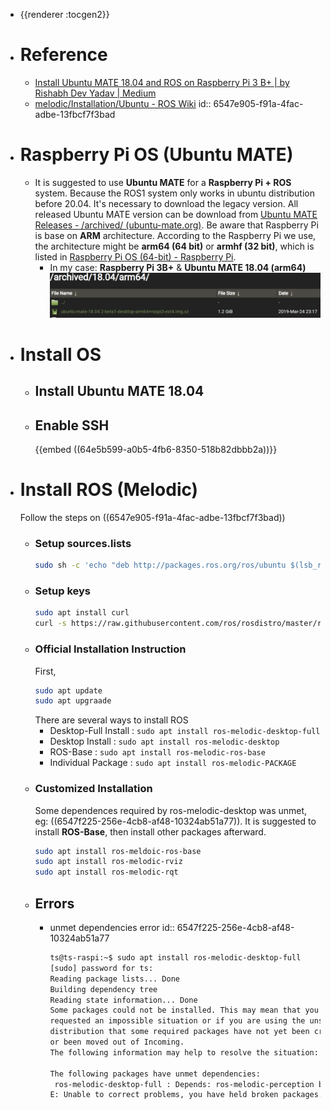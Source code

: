 - {{renderer :tocgen2}}
- # Reference
	- [Install Ubuntu MATE 18.04 and ROS on Raspberry Pi 3 B+ | by Rishabh Dev Yadav | Medium](https://rishabhdevyadav.medium.com/install-ubuntu-mate-18-04-and-ros-on-raspberry-pi-3-b-7ff84688fa37)
	- [melodic/Installation/Ubuntu - ROS Wiki](http://wiki.ros.org/melodic/Installation/Ubuntu)
	  id:: 6547e905-f91a-4fac-adbe-13fbcf7f3bad
- # Raspberry Pi OS (Ubuntu MATE)
	- It is suggested to use **Ubuntu MATE** for a **Raspberry Pi + ROS** system. Because the ROS1 system only works in ubuntu distribution before 20.04. It's necessary to download the legacy version. All released Ubuntu MATE version can be download from [Ubuntu MATE Releases - /archived/ (ubuntu-mate.org)](https://releases.ubuntu-mate.org/archived/). Be aware that Raspberry Pi is base on **ARM** architecture. According to the Raspberry Pi we use, the architecture might be **arm64 (64 bit)** or **armhf (32 bit)**, which is listed in [Raspberry Pi OS (64-bit) - Raspberry Pi](https://www.raspberrypi.com/news/raspberry-pi-os-64-bit/).
		- In my case: **Raspberry Pi 3B+** & **Ubuntu MATE 18.04 (arm64)**
		  ![image.png](../assets/image_1699206476922_0.png)
- # Install OS
	- ## Install Ubuntu MATE 18.04
	- ## Enable SSH
	  {{embed ((64e5b599-a0b5-4fb6-8350-518b82dbbb2a))}}
- # Install ROS (Melodic)
  Follow the steps on ((6547e905-f91a-4fac-adbe-13fbcf7f3bad))
	- ### Setup sources.lists
	  ```bash
	  sudo sh -c 'echo "deb http://packages.ros.org/ros/ubuntu $(lsb_release -sc) main" > /etc/apt/sources.list.d/ros-latest.list'
	  ```
	- ### Setup keys
	  ```bash
	  sudo apt install curl
	  curl -s https://raw.githubusercontent.com/ros/rosdistro/master/ros.asc | sudo apt-key add -
	  ```
	- ### Official Installation Instruction
	  First,
	  ```bash
	  sudo apt update
	  sudo apt upgraade
	  ```
	  There are several ways to install ROS
		- Desktop-Full Install : `sudo apt install ros-melodic-desktop-full`
		- Desktop Install : `sudo apt install ros-melodic-desktop`
		- ROS-Base : `sudo apt install ros-melodic-ros-base`
		- Individual Package : `sudo apt install ros-melodic-PACKAGE`
	- ### Customized Installation
	  Some dependences required by ros-melodic-desktop was unmet, eg: ((6547f225-256e-4cb8-af48-10324ab51a77)). It is suggested to install **ROS-Base**, then install other packages afterward.
	  ```bash
	  sudo apt install ros-meldoic-ros-base
	  sudo apt install ros-melodic-rviz
	  sudo apt install ros-melodic-rqt
	  ```
	- ## Errors
		- unmet dependencies error
		  id:: 6547f225-256e-4cb8-af48-10324ab51a77
		  ```bash
		  ts@ts-raspi:~$ sudo apt install ros-melodic-desktop-full
		  [sudo] password for ts:
		  Reading package lists... Done
		  Building dependency tree
		  Reading state information... Done
		  Some packages could not be installed. This may mean that you have
		  requested an impossible situation or if you are using the unstable
		  distribution that some required packages have not yet been created
		  or been moved out of Incoming.
		  The following information may help to resolve the situation:
		  
		  The following packages have unmet dependencies:
		   ros-melodic-desktop-full : Depends: ros-melodic-perception but it is not going to be installed
		  E: Unable to correct problems, you have held broken packages.
		  ```